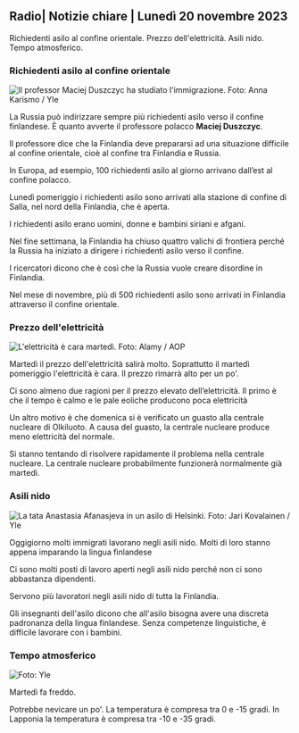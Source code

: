 ## Radio\| Notizie chiare \| Lunedì 20 novembre 2023

Richiedenti asilo al confine orientale. Prezzo dell'elettricità. Asili nido. Tempo atmosferico.

### Richiedenti asilo al confine orientale

![Il professor Maciej Duszczyc ha studiato l'immigrazione. Foto: Anna Karismo / Yle](https://images.cdn.yle.fi/image/upload/c_crop,h_2268,w_4028,x_0,y_0/ar_1.777777777777777,c_fill,g_faces,h_675,w_1200/dpr_1.0/q_auto:eco/f_auto/fl_lossy/v1700423531/39-1203119655a67178e33b)

La Russia può indirizzare sempre più richiedenti asilo verso il confine finlandese. È quanto avverte il professore polacco **Maciej Duszczyc**.

Il professore dice che la Finlandia deve prepararsi ad una situazione difficile al confine orientale, cioè al confine tra Finlandia e Russia.

In Europa, ad esempio, 100 richiedenti asilo al giorno arrivano dall’est al confine polacco.

Lunedì pomeriggio i richiedenti asilo sono arrivati alla stazione di confine di Salla, nel nord della Finlandia, che è aperta.

I richiedenti asilo erano uomini, donne e bambini siriani e afgani.

Nel fine settimana, la Finlandia ha chiuso quattro valichi di frontiera perché la Russia ha iniziato a dirigere i richiedenti asilo verso il confine.

I ricercatori dicono che è così che la Russia vuole creare disordine in Finlandia.

Nel mese di novembre, più di 500 richiedenti asilo sono arrivati in Finlandia attraverso il confine orientale.

### Prezzo dell'elettricità

![L'elettricità è cara martedì. Foto: Alamy / AOP](https://images.cdn.yle.fi/image/upload/c_crop,h_3375,w_6000,x_0,y_467/ar_1.777777777777777,c_fill,g_faces,h_675,w_1200/dpr_1.0/q_auto:eco/f_auto/fl_lossy/v1691842960/39-106121063c8f48238bcf)

Martedì il prezzo dell'elettricità salirà molto. Soprattutto il martedì pomeriggio l'elettricità è cara. Il prezzo rimarrà alto per un po'.

Ci sono almeno due ragioni per il prezzo elevato dell’elettricità. Il primo è che il tempo è calmo e le pale eoliche producono poca elettricità

Un altro motivo è che domenica si è verificato un guasto alla centrale nucleare di Olkiluoto. A causa del guasto, la centrale nucleare produce meno elettricità del normale.

Si stanno tentando di risolvere rapidamente il problema nella centrale nucleare. La centrale nucleare probabilmente funzionerà normalmente già martedì.

### Asili nido

![La tata Anastasia Afanasjeva in un asilo di Helsinki. Foto: Jari Kovalainen / Yle](https://images.cdn.yle.fi/image/upload/c_crop,h_3375,w_6000,x_0,y_134/ar_1.7777777777777777,c_fill,g_faces,h_675,w_1200/dpr_1.0/q_auto:eco/f_auto/fl_lossy/v1700133967/39-12015336555f596ca4eb)

Oggigiorno molti immigrati lavorano negli asili nido. Molti di loro stanno appena imparando la lingua finlandese

Ci sono molti posti di lavoro aperti negli asili nido perché non ci sono abbastanza dipendenti.

Servono più lavoratori negli asili nido di tutta la Finlandia.

Gli insegnanti dell'asilo dicono che all'asilo bisogna avere una discreta padronanza della lingua finlandese. Senza competenze linguistiche, è difficile lavorare con i bambini.

### Tempo atmosferico

![ Foto: Yle](https://images.cdn.yle.fi/image/upload/c_crop,h_1080,w_1919,x_0,y_0/ar_1.7777777777777777,c_fill,g_faces,h_675,w_1200/dpr_1.0/q_auto:eco/f_auto/fl_lossy/v1700492173/39-1203681655b7364e6c83)

Martedì fa freddo.

Potrebbe nevicare un po'. La temperatura è compresa tra 0 e -15 gradi. In Lapponia la temperatura è compresa tra -10 e -35 gradi.